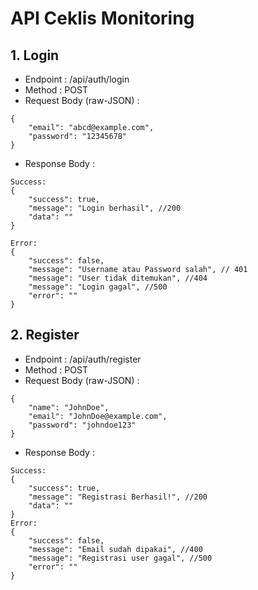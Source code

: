 # API Ceklis Monitoring

## 1. Login

- Endpoint : /api/auth/login
- Method : POST
- Request Body (raw-JSON) :

```
{
    "email": "abcd@example.com",
    "password": "12345678"
}
```

- Response Body :

```
Success:
{
    "success": true,
    "message": "Login berhasil", //200
    "data": ""
}

Error:
{
    "success": false,
    "message": "Username atau Password salah", // 401
    "message": "User tidak ditemukan", //404
    "message": "Login gagal", //500
    "error": ""
}
```

## 2. Register

- Endpoint : /api/auth/register
- Method : POST
- Request Body (raw-JSON) :

```
{
    "name": "JohnDoe",
    "email": "JohnDoe@example.com",
    "password": "johndoe123"
}
```

- Response Body :

```
Success:
{
    "success": true,
    "message": "Registrasi Berhasil!", //200
    "data": ""
}
Error:
{
    "success": false,
    "message": "Email sudah dipakai", //400
    "message": "Registrasi user gagal", //500
    "error": ""
}
```
